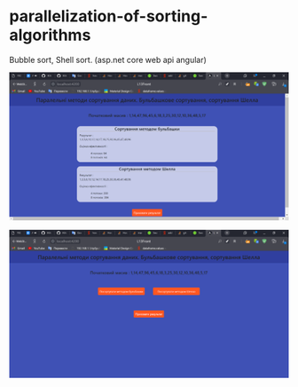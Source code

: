 # parallelization-of-sorting-algorithms
Bubble sort, Shell sort. (asp.net core web api angular)

![alt text](https://github.com/IKitcera/screenshots/blob/main/lab13_1.png?raw=true)

![alt text](https://github.com/IKitcera/screenshots/blob/main/lab13_2.png?raw=true)
